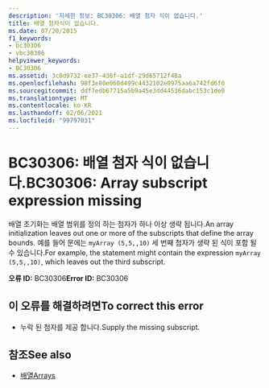 ```yaml
---
description: '자세한 정보: BC30306: 배열 첨자 식이 없습니다.'
title: 배열 첨자식이 없습니다.
ms.date: 07/20/2015
f1_keywords:
- bc30306
- vbc30306
helpviewer_keywords:
- BC30306
ms.assetid: 3c0d9732-ee37-436f-a1df-29d65712f48a
ms.openlocfilehash: 98f3e80e060d499c4432102e0975aa6a742fd6f0
ms.sourcegitcommit: ddf7edb67715a5b9a45e3dd44536dabc153c1de0
ms.translationtype: MT
ms.contentlocale: ko-KR
ms.lasthandoff: 02/06/2021
ms.locfileid: "99797031"
---
```

# <a name="bc30306-array-subscript-expression-missing"></a><span data-ttu-id="c4cc0-103">BC30306: 배열 첨자 식이 없습니다.</span><span class="sxs-lookup"><span data-stu-id="c4cc0-103">BC30306: Array subscript expression missing</span></span>

<span data-ttu-id="c4cc0-104">배열 초기화는 배열 범위를 정의 하는 첨자가 하나 이상 생략 됩니다.</span><span class="sxs-lookup"><span data-stu-id="c4cc0-104">An array initialization leaves out one or more of the subscripts that define the array bounds.</span></span> <span data-ttu-id="c4cc0-105">예를 들어 문에는 `myArray (5,5,,10)` 세 번째 첨자가 생략 된 식이 포함 될 수 있습니다.</span><span class="sxs-lookup"><span data-stu-id="c4cc0-105">For example, the statement might contain the expression `myArray (5,5,,10)`, which leaves out the third subscript.</span></span>

 <span data-ttu-id="c4cc0-106">**오류 ID:** BC30306</span><span class="sxs-lookup"><span data-stu-id="c4cc0-106">**Error ID:** BC30306</span></span>

## <a name="to-correct-this-error"></a><span data-ttu-id="c4cc0-107">이 오류를 해결하려면</span><span class="sxs-lookup"><span data-stu-id="c4cc0-107">To correct this error</span></span>

- <span data-ttu-id="c4cc0-108">누락 된 첨자를 제공 합니다.</span><span class="sxs-lookup"><span data-stu-id="c4cc0-108">Supply the missing subscript.</span></span>

## <a name="see-also"></a><span data-ttu-id="c4cc0-109">참조</span><span class="sxs-lookup"><span data-stu-id="c4cc0-109">See also</span></span>

- [<span data-ttu-id="c4cc0-110">배열</span><span class="sxs-lookup"><span data-stu-id="c4cc0-110">Arrays</span></span>](../../programming-guide/language-features/arrays/index.md)
